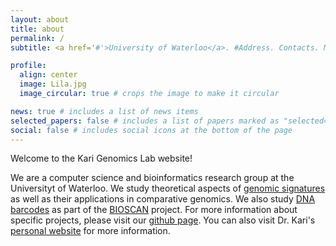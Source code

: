```yaml
---
layout: about
title: about
permalink: /
subtitle: <a href='#'>University of Waterloo</a>. #Address. Contacts. Moto. Etc.

profile:
  align: center
  image: Lila.jpg
  image_circular: true # crops the image to make it circular

news: true # includes a list of news items
selected_papers: false # includes a list of papers marked as "selected={true}"
social: false # includes social icons at the bottom of the page
---
```


Welcome to the Kari Genomics Lab website!

We are a computer science and bioinformatics research group at the Universityt of Waterloo. We study theoretical aspects of [genomic signatures](https://en.wikipedia.org/wiki/Genomic_signature) as well as their applications in comparative genomics. We also study [DNA barcodes](https://en.wikipedia.org/wiki/DNA_barcoding) as part of the [BIOSCAN](https://ibol.org/bioscan/) project. For more information about specific projects, please visit our [github page](https://github.com/Kari-Genomics-Lab/). You can also visit Dr. Kari's [personal website](https://cs.uwaterloo.ca/~lila/) for more information. 
